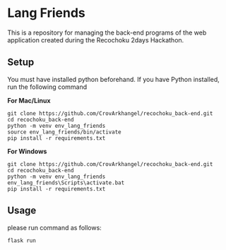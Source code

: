 # Lang Friends
This is a repository for managing the back-end programs of the web application created during the Recochoku 2days Hackathon.

## Setup
You must have installed python beforehand.
If you have Python installed, run the following command

**For Mac/Linux**
```
git clone https://github.com/CrovArkhangel/recochoku_back-end.git
cd recochoku_back-end
python -m venv env_lang_friends
source env_lang_friends/bin/activate
pip install -r requirements.txt
```

**For Windows**
```
git clone https://github.com/CrovArkhangel/recochoku_back-end.git
cd recochoku_back-end
python -m venv env_lang_friends
env_lang_friends\Scripts\activate.bat
pip install -r requirements.txt
```

## Usage
please run command as follows:
```
flask run
```